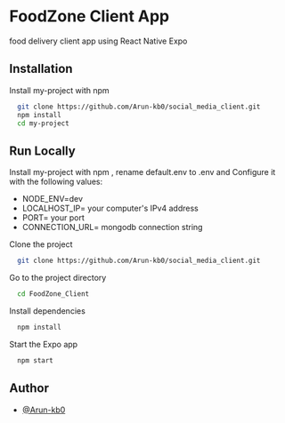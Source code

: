 
# FoodZone Client App
food delivery client app using React Native Expo



## Installation

Install my-project with npm 

```bash
  git clone https://github.com/Arun-kb0/social_media_client.git
  npm install 
  cd my-project
```

    
## Run Locally
Install my-project with npm , rename default.env to .env and Configure it with the following values:

- NODE_ENV=dev
- LOCALHOST_IP= your computer's IPv4 address 
- PORT= your port 
- CONNECTION_URL= mongodb connection string


Clone the project

```bash
  git clone https://github.com/Arun-kb0/social_media_client.git
```

Go to the project directory

```bash
  cd FoodZone_Client
```

Install dependencies

```bash
  npm install
```

Start the Expo app

```bash
  npm start
```


## Author

- [@Arun-kb0](https://github.com/Arun-kb0)

